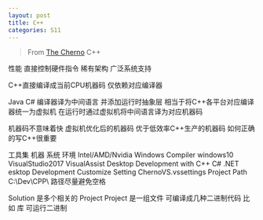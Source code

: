 ```yaml
---
layout: post
title: C++
categories: S11
---
```


> From [The Cherno](https://www.youtube.com/channel/UCQ-W1KE9EYfdxhL6S4twUNw) C++

性能 直接控制硬件指令 稀有架构 广泛系统支持

C++直接编译成当前CPU机器码 仅依赖对应编译器

Java C# 编译器译为中间语言 并添加运行时抽象层 相当于将C++各平台对应编译器统一为虚拟机 在运行时通过虚拟机将中间语言译为对应机器码

机器码不意味着快 虚拟机优化后的机器码 优于低效率C++生产的机器码 如何正确的写C++很重要

工具集 机器 系统 环境
Intel/AMD/Nvidia Windows Compiler
windows10 VisualStudio2017 VisualAssist
Desktop Development with C++
C# .NET esktop Development
Customize Setting ChernoVS.vssettings
Project Path C:\Dev\CPP\ 路径尽量避免空格

Solution 是多个相关的 Project
Project 是一组文件 可编译成几种二进制代码 比如 库 可运行二进制